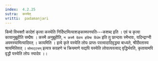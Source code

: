 ```yaml
---
index:  4.2.25
sutra:  कस्येत्
vritti:  padamanjari
---
```


किमो विभक्तौ कादेशं कृत्वा कस्येति निर्दिष्टमित्याशङ्कामपनयति---कशब्द इति । एवं च कृत्वा कायानुब्रूहीति सम्प्रैषः । कस्मै अनुब्रूहीति, `न कस्मै देवाय हविषा विधेम` इति तु छान्दसः स्मैभावः, यदिन्द्राग्नी अवमस्यामित्यादिवत् । कायमिति । इत्वे कृते यस्येति लोपः प्राप्तः परत्वादादिवृद्ध्या बाध्यते, श्रीर्देवतास्य श्रायमितिवत् । `सोमाट्ट्यण्` इत्यत्र कग्रहणे च क्रियमाणे यद्यपि यस्येति लोपात्परत्वाद् वृद्धिर्भवति, कृतायामपि वृद्धौ यस्येति लोपः स्यादेव ।।

